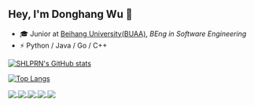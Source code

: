 ## Hey, I'm Donghang Wu 👋

- 🎓 Junior at [Beihang University(BUAA)](https://www.buaa.edu.cn), _BEng in Software Engineering_
- ⚡ Python / Java / Go / C++

[![SHLPRN's GitHub stats](https://github-readme-stats-ten-gilt.vercel.app/api?username=shlprn&theme=tokyonight&show_icons=true&count_private=true)](https://github.com/shlprn)

[![Top Langs](https://github-readme-stats-ten-gilt.vercel.app/api/top-langs/?username=shlprn&card_width=500)](https://github.com/shlprn)

<a href="https://github.com/SHLPRN/PaaS_Backend">
  <img align="center" src="https://github-readme-stats-ten-gilt.vercel.app/api/pin/?username=shlprn&repo=PaaS_Backend&theme=tokyonight" />
</a>
<a href="https://github.com/SHLPRN/DingBot_Backend">
  <img align="center" src="https://github-readme-stats-ten-gilt.vercel.app/api/pin/?username=shlprn&repo=DingBot_Backend&theme=tokyonight" />
</a>
<a href="https://github.com/shlprn/IntelliHealth_Backend">
  <img align="center" src="https://github-readme-stats-ten-gilt.vercel.app/api/pin/?username=shlprn&repo=IntelliHealth_Backend&theme=tokyonight" />
</a>
<a href="https://github.com/SHLPRN/ForumProj_Backend">
  <img align="center" src="https://github-readme-stats-ten-gilt.vercel.app/api/pin/?username=shlprn&repo=ForumProj_Backend&theme=tokyonight" />
</a>
<a href="https://github.com/SHLPRN/34th_FengRuCup_Backend">
  <img align="center" src="https://github-readme-stats-ten-gilt.vercel.app/api/pin/?username=shlprn&repo=34th_FengRuCup_Backend&theme=tokyonight" />
</a>
